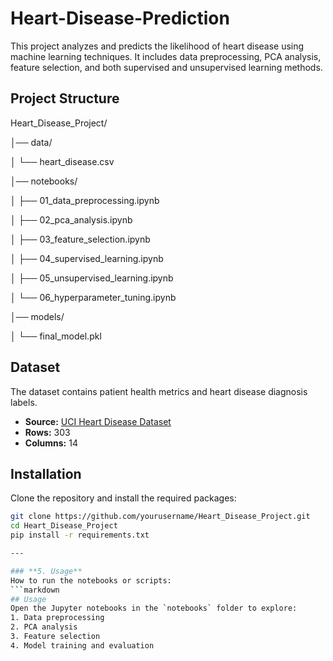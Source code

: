 # Heart-Disease-Prediction
This project analyzes and predicts the likelihood of heart disease using machine learning techniques. It includes data preprocessing, PCA analysis, feature selection, and both supervised and unsupervised learning methods.


## Project Structure

Heart_Disease_Project/


│── data/

│   └── heart_disease.csv

│── notebooks/

│   ├── 01_data_preprocessing.ipynb

│   ├── 02_pca_analysis.ipynb

│   ├── 03_feature_selection.ipynb

│   ├── 04_supervised_learning.ipynb

│   ├── 05_unsupervised_learning.ipynb

│   └── 06_hyperparameter_tuning.ipynb

│── models/

│   └── final_model.pkl




## Dataset
The dataset contains patient health metrics and heart disease diagnosis labels.
- **Source:** [UCI Heart Disease Dataset](https://archive.ics.uci.edu/ml/datasets/Heart+Disease)
- **Rows:** 303
- **Columns:** 14




## Installation
Clone the repository and install the required packages:

```bash
git clone https://github.com/yourusername/Heart_Disease_Project.git
cd Heart_Disease_Project
pip install -r requirements.txt

---

### **5. Usage**
How to run the notebooks or scripts:
```markdown
## Usage
Open the Jupyter notebooks in the `notebooks` folder to explore:
1. Data preprocessing
2. PCA analysis
3. Feature selection
4. Model training and evaluation
